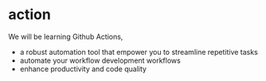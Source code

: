 # action
We will be learning Github Actions,
- a robust automation tool that empower you to streamline repetitive tasks
- automate your workflow development workflows
- enhance productivity and code quality